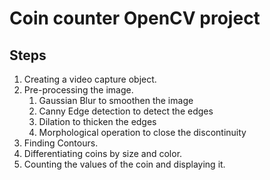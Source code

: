 # Coin counter OpenCV project

## Steps 
1. Creating a video capture object.
2. Pre-processing the image.
   1. Gaussian Blur to smoothen the image
   2. Canny Edge detection to detect the edges
   3. Dilation to thicken the edges
   4. Morphological operation to close the discontinuity
3. Finding Contours.
4. Differentiating coins by size and color.
5. Counting the values of the coin and displaying it.